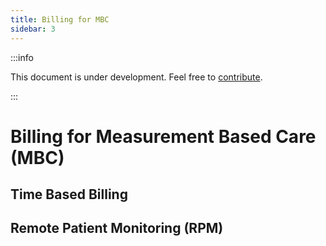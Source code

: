 ```yaml
---
title: Billing for MBC
sidebar: 3
---
```


:::info

This document is under development. Feel free to [contribute](/docs/developers).

:::



# Billing for Measurement Based Care (MBC)


## Time Based Billing


## Remote Patient Monitoring (RPM)